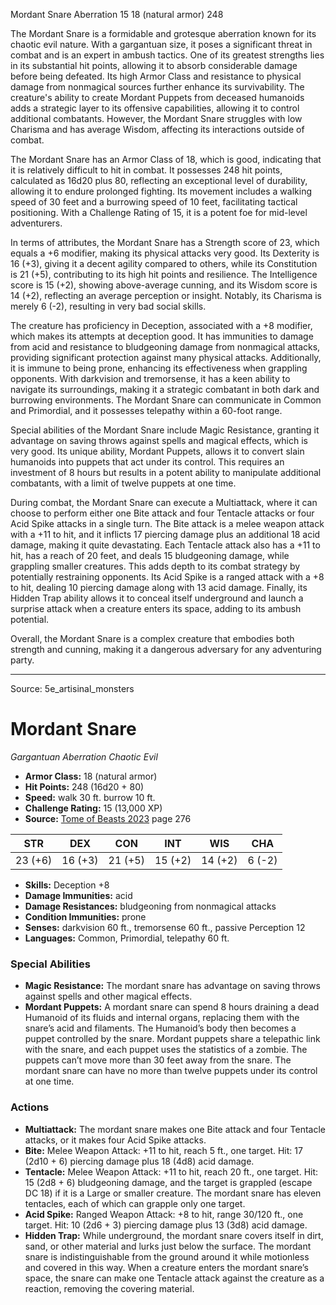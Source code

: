 <MonsterName/>Mordant Snare</MonsterName>
<CreatureType/>Aberration</CreatureType>
<CR/>15</CR>
<AC/>18 (natural armor)</AC>
<HP/>248</HP>
<summary>The Mordant Snare is a formidable and grotesque aberration known for its chaotic evil nature. With a gargantuan size, it poses a significant threat in combat and is an expert in ambush tactics. One of its greatest strengths lies in its substantial hit points, allowing it to absorb considerable damage before being defeated. Its high Armor Class and resistance to physical damage from nonmagical sources further enhance its survivability. The creature's ability to create Mordant Puppets from deceased humanoids adds a strategic layer to its offensive capabilities, allowing it to control additional combatants. However, the Mordant Snare struggles with low Charisma and has average Wisdom, affecting its interactions outside of combat. </summary>

<detail>

The Mordant Snare has an Armor Class of 18, which is good, indicating that it is relatively difficult to hit in combat. It possesses 248 hit points, calculated as 16d20 plus 80, reflecting an exceptional level of durability, allowing it to endure prolonged fighting. Its movement includes a walking speed of 30 feet and a burrowing speed of 10 feet, facilitating tactical positioning. With a Challenge Rating of 15, it is a potent foe for mid-level adventurers.

In terms of attributes, the Mordant Snare has a Strength score of 23, which equals a +6 modifier, making its physical attacks very good. Its Dexterity is 16 (+3), giving it a decent agility compared to others, while its Constitution is 21 (+5), contributing to its high hit points and resilience. The Intelligence score is 15 (+2), showing above-average cunning, and its Wisdom score is 14 (+2), reflecting an average perception or insight. Notably, its Charisma is merely 6 (-2), resulting in very bad social skills. 

The creature has proficiency in Deception, associated with a +8 modifier, which makes its attempts at deception good. It has immunities to damage from acid and resistance to bludgeoning damage from nonmagical attacks, providing significant protection against many physical attacks. Additionally, it is immune to being prone, enhancing its effectiveness when grappling opponents. With darkvision and tremorsense, it has a keen ability to navigate its surroundings, making it a strategic combatant in both dark and burrowing environments. The Mordant Snare can communicate in Common and Primordial, and it possesses telepathy within a 60-foot range.

Special abilities of the Mordant Snare include Magic Resistance, granting it advantage on saving throws against spells and magical effects, which is very good. Its unique ability, Mordant Puppets, allows it to convert slain humanoids into puppets that act under its control. This requires an investment of 8 hours but results in a potent ability to manipulate additional combatants, with a limit of twelve puppets at one time.

During combat, the Mordant Snare can execute a Multiattack, where it can choose to perform either one Bite attack and four Tentacle attacks or four Acid Spike attacks in a single turn. The Bite attack is a melee weapon attack with a +11 to hit, and it inflicts 17 piercing damage plus an additional 18 acid damage, making it quite devastating. Each Tentacle attack also has a +11 to hit, has a reach of 20 feet, and deals 15 bludgeoning damage, while grappling smaller creatures. This adds depth to its combat strategy by potentially restraining opponents. Its Acid Spike is a ranged attack with a +8 to hit, dealing 10 piercing damage along with 13 acid damage. Finally, its Hidden Trap ability allows it to conceal itself underground and launch a surprise attack when a creature enters its space, adding to its ambush potential. 

Overall, the Mordant Snare is a complex creature that embodies both strength and cunning, making it a dangerous adversary for any adventuring party.</detail>



---

Source: 5e_artisinal_monsters

# Mordant Snare

*Gargantuan* *Aberration* *Chaotic Evil*

- **Armor Class:** 18 (natural armor)
- **Hit Points:** 248 (16d20 + 80)
- **Speed:** walk 30 ft. burrow 10 ft.
- **Challenge Rating:** 15 (13,000 XP)
- **Source:** [Tome of Beasts 2023](https://koboldpress.com/kpstore/product/tome-of-beasts-1-2023-edition/) page 276

| STR | DEX | CON | INT | WIS | CHA |
| --- | --- | --- | --- | --- | --- |
| 23 (+6) | 16 (+3) | 21 (+5) | 15 (+2) | 14 (+2) | 6 (-2) |

- **Skills:** Deception +8
- **Damage Immunities:** acid
- **Damage Resistances:** bludgeoning from nonmagical attacks
- **Condition Immunities:** prone
- **Senses:** darkvision 60 ft., tremorsense 60 ft., passive Perception 12
- **Languages:** Common, Primordial, telepathy 60 ft.

### Special Abilities

- **Magic Resistance:** The mordant snare has advantage on saving throws against spells and other magical effects.
- **Mordant Puppets:** A mordant snare can spend 8 hours draining a dead Humanoid of its fluids and internal organs, replacing them with the snare’s acid and filaments. The Humanoid’s body then becomes a puppet controlled by the snare. Mordant puppets share a telepathic link with the snare, and each puppet uses the statistics of a zombie. The puppets can’t move more than 30 feet away from the snare. The mordant snare can have no more than twelve puppets under its control at one time.

### Actions

- **Multiattack:** The mordant snare makes one Bite attack and four Tentacle attacks, or it makes four Acid Spike attacks.
- **Bite:** Melee Weapon Attack: +11 to hit, reach 5 ft., one target. Hit: 17 (2d10 + 6) piercing damage plus 18 (4d8) acid damage.
- **Tentacle:** Melee Weapon Attack: +11 to hit, reach 20 ft., one target. Hit: 15 (2d8 + 6) bludgeoning damage, and the target is grappled (escape DC 18) if it is a Large or smaller creature. The mordant snare has eleven tentacles, each of which can grapple only one target.
- **Acid Spike:** Ranged Weapon Attack: +8 to hit, range 30/120 ft., one target. Hit: 10 (2d6 + 3) piercing damage plus 13 (3d8) acid damage.
- **Hidden Trap:** While underground, the mordant snare covers itself in dirt, sand, or other material and lurks just below the surface. The mordant snare is indistinguishable from the ground around it while motionless and covered in this way. When a creature enters the mordant snare’s space, the snare can make one Tentacle attack against the creature as a reaction, removing the covering material.


